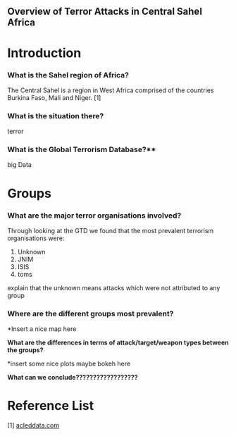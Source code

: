 <h2> Overview of Terror Attacks in Central Sahel Africa <h2>

<h1> Introduction </h1>

### What is the Sahel region of Africa?
The Central Sahel is a region in West Africa comprised of the countries Burkina Faso, Mali and Niger. [1]

### What is the situation there?
terror

### What is the Global Terrorism Database?**
big Data

<h1> Groups </h1>

### What are the major terror organisations involved?
Through looking at the GTD we found that the most prevalent terrorism organisations were:

1. Unknown
2. JNIM
3. ISIS
4. toms

explain that the unknown means attacks which were not attributed to any group

### Where are the different groups most prevalent?

*Insert a nice map here

**What are the differences in terms of attack/target/weapon types between the groups?**

*insert some nice plots maybe bokeh here 

**What can we conclude??????????????????**

<h1> Reference List </h1>
[1] <a href="https://acleddata.com/conflict-watchlist-2024/sahel/" target="_blank">acleddata.com</a>